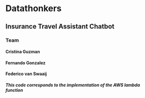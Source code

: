 # Datathonkers

## Insurance Travel Assistant Chatbot

### Team
#### Cristina Guzman
#### Fernando Gonzalez
#### Federico van Swaaij


##### This code corresponds to the implementation of the AWS lambda function
